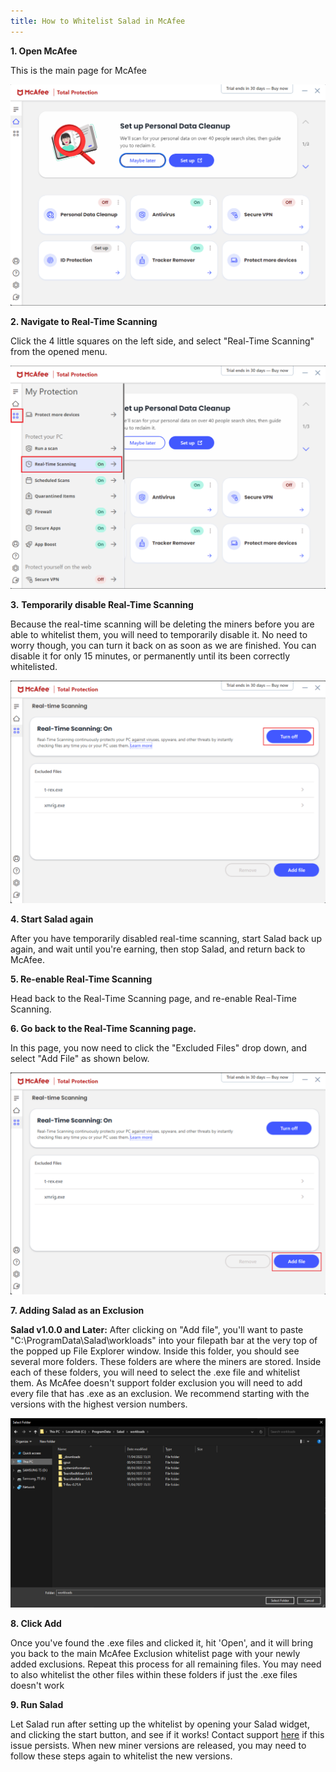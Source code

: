 ```yaml
---
title: How to Whitelist Salad in McAfee
---
```


**1. Open McAfee**

This is the main page for McAfee

![](./content/images/Troubleshooting/Antivirus/How-to-Whitelist-Salad-in-McAfee-1.png)

**2. Navigate to Real-Time Scanning**

Click the 4 little squares on the left side, and select "Real-Time Scanning" from the opened menu.

![](./content/images/Troubleshooting/Antivirus/How-to-Whitelist-Salad-in-McAfee-2.png)

**3.** **Temporarily disable Real-Time Scanning**

Because the real-time scanning will be deleting the miners before you are able to whitelist them, you will need to
temporarily disable it. No need to worry though, you can turn it back on as soon as we are finished. You can disable it
for only 15 minutes, or permanently until its been correctly whitelisted.

![](./content/images/Troubleshooting/Antivirus/How-to-Whitelist-Salad-in-McAfee-3.png)

**4. Start Salad again**

After you have temporarily disabled real-time scanning, start Salad back up again, and wait until you're earning, then
stop Salad, and return back to McAfee.

**5. Re-enable Real-Time Scanning**

Head back to the Real-Time Scanning page, and re-enable Real-Time Scanning.

**6. Go back to the Real-Time Scanning page.**

In this page, you now need to click the "Excluded Files" drop down, and select "Add File" as shown below.

![](./content/images/Troubleshooting/Antivirus/How-to-Whitelist-Salad-in-McAfee-4.png)

**7. Adding Salad as an Exclusion**

**Salad v1.0.0 and Later:** After clicking on "Add file", you'll want to paste "C:\\ProgramData\\Salad\\workloads" into
your filepath bar at the very top of the popped up File Explorer window. Inside this folder, you should see several more
folders. These folders are where the miners are stored. Inside each of these folders, you will need to select the .exe
file and whitelist them. As McAfee doesn't support folder exclusion you will need to add every file that has .exe as an
exclusion. We recommend starting with the versions with the highest version numbers.

![](./content/images/Troubleshooting/Antivirus/How-to-Whitelist-Salad-in-McAfee-5.png)

**8. Click Add**

Once you've found the .exe files and clicked it, hit 'Open', and it will bring you back to the main McAfee Exclusion
whitelist page with your newly added exclusions. Repeat this process for all remaining files. You may need to also
whitelist the other files within these folders if just the .exe files doesn't work

**9. Run Salad**

Let Salad run after setting up the whitelist by opening your Salad widget, and clicking the start button, and see if it
works! Contact support [here](/docs/Guides/Your-PC/216-how-to-create-a-support-ticket) if this issue persists. When new
miner versions are released, you may need to follow these steps again to whitelist the new versions.
